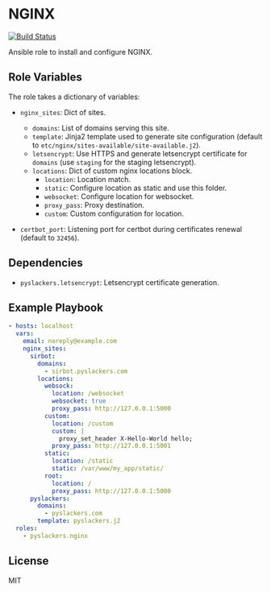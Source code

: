 NGINX
=========

[![Build Status](https://travis-ci.org/pyslackers/ansible-role-nginx.svg?branch=master)](https://travis-ci.org/pyslackers/ansible-role-nginx)

Ansible role to install and configure NGINX.

Role Variables
--------------

The role takes a dictionary of variables:

* `nginx_sites`: Dict of sites.
    * `domains`: List of domains serving this site.
    * `template`: Jinja2 template used to generate site configuration (default to `etc/nginx/sites-available/site-available.j2`).
    * `letsencrypt`: Use HTTPS and generate letsencrypt certificate for `domains` (use `staging` for the staging letsencrypt).
    * `locations`: Dict of custom nginx locations block.
        * `location`: Location match.
        * `static`: Configure location as static and use this folder.
        * `websocket`: Configure location for websocket.
        * `proxy_pass`: Proxy destination.
        * `custom`: Custom configuration for location.
        
* `certbot_port`: Listening port for certbot during certificates renewal (default to `32456`).

Dependencies
------------

* `pyslackers.letsencrypt`: Letsencrypt certificate generation.


Example Playbook
----------------

```yaml
- hosts: localhost
  vars:
    email: noreply@example.com
    nginx_sites:
      sirbot:
        domains:
          - sirbot.pyslackers.com
        locations:
          websock:
            location: /websocket
            websocket: true
            proxy_pass: http://127.0.0.1:5000
          custom:
            location: /custom
            custom: |
              proxy_set_header X-Hello-World hello;
            proxy_pass: http://127.0.0.1:5001
          static:
            location: /static
            static: /var/www/my_app/static/
          root:
            location: /
            proxy_pass: http://127.0.0.1:5000
      pyslackers:
        domains:
          - pyslackers.com
        template: pyslackers.j2
  roles:
    - pyslackers.nginx
```

License
-------

MIT
